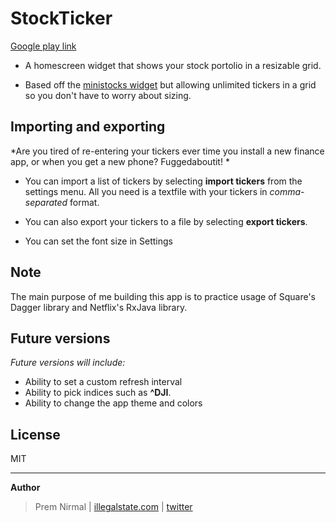 # StockTicker

[Google play link]()

- A homescreen widget that shows your stock portolio in a resizable grid.

- Based off the [ministocks widget](https://github.com/niteshpatel/ministocks) but allowing unlimited tickers in a grid so you don't have to worry about sizing.

## Importing and exporting

*Are you tired of re-entering your tickers ever time you install a new finance app, or when you get a new phone? Fuggedaboutit! *

- You can import a list of tickers by selecting **import tickers** from the settings menu. All you need is a textfile with your tickers in *comma-separated* format.

- You can also export your tickers to a file by selecting **export tickers**.

- You can set the font size in Settings


## Note

The main purpose of me building this app is to practice usage of Square's Dagger library and Netflix's RxJava library.

## Future versions

*Future versions will include:*
- Ability to set a custom refresh interval
- Ability to pick indices such as **^DJI**.
- Ability to change the app theme and colors

## License

MIT

---

**Author**

> Prem Nirmal | [illegalstate.com](http://illegalstate.com/) | [twitter](https://twitter.com/premnirmal88)